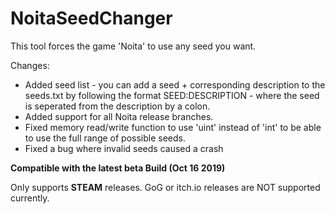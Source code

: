 # NoitaSeedChanger
This tool forces the game 'Noita' to use any seed you want.

Changes:

* Added seed list - you can add a seed + corresponding description to the seeds.txt by following the format SEED:DESCRIPTION - where the seed is seperated from the description by a colon.
* Added support for all Noita release branches.
* Fixed memory read/write function to use 'uint' instead of 'int' to be able to use the full range of possible seeds.
* Fixed a bug where invalid seeds caused a crash

**Compatible with the latest beta Build (Oct 16 2019)**

Only supports **STEAM** releases. GoG or itch.io releases are NOT supported currently.
